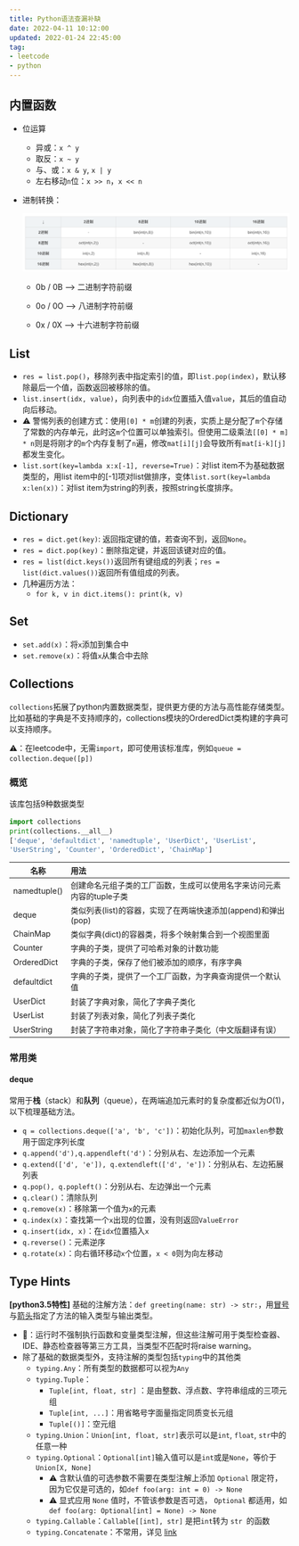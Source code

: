 ```yaml
---
title: Python语法查漏补缺
date: 2022-04-11 10:12:00
updated: 2022-01-24 22:45:00
tag:
- leetcode
- python
---
```


## 内置函数

- 位运算

    - 异或：`x ^ y`
    - 取反：`x ~ y`
    - 与、或：`x & y`, `x | y`
    - 左右移动`n`位：`x >> n`，`x << n`

- 进制转换：

    ![image-20221205224445635](https://raw.githubusercontent.com/KMdsy/figurebed/master/img/image-20221205224445635.png)

    - 0b / 0B --> 二进制字符前缀

    - 0o / 0O --> 八进制字符前缀

    - 0x / 0X --> 十六进制字符前缀

## List

- `res = list.pop()`，移除列表中指定索引的值，即`list.pop(index)`，默认移除最后一个值，函数返回被移除的值。
- `list.insert(idx, value)`，向列表中的`idx`位置插入值`value`，其后的值自动向后移动。
- ⚠️ 警惕列表的创建方式：使用`[0] * m`创建的列表，实质上是分配了`m`个存储了常数的内存单元，此时这`m`个位置可以单独索引。但使用二级乘法`[[0] * m] * n`则是将刚才的`m`个内存复制了`n`遍，修改`mat[i][j]`会导致所有`mat[i-k][j]`都发生变化。
- `list.sort(key=lambda x:x[-1], reverse=True)`：对list item不为基础数据类型的，用list item中的[-1]项对list做排序，变体`list.sort(key=lambda x:len(x))`：对list item为string的列表，按照string长度排序。



## Dictionary

- `res = dict.get(key)`: 返回指定键的值，若查询不到，返回`None`。
- `res = dict.pop(key)`：删除指定键，并返回该键对应的值。
- `res = list(dict.keys())`返回所有键组成的列表；`res = list(dict.values())`返回所有值组成的列表。
- 几种遍历方法：
    - `for k, v in dict.items(): print(k, v)`




## Set

- `set.add(x)`：将`x`添加到集合中
- `set.remove(x)`：将值`x`从集合中去除



## Collections

`collections`拓展了python内置数据类型，提供更方便的方法与高性能存储类型。比如基础的字典是不支持顺序的，collections模块的OrderedDict类构建的字典可以支持顺序。

⚠️：在leetcode中，无需`import`，即可使用该标准库，例如`queue = collection.deque([p])`

### 概览

该库包括9种数据类型

```python
import collections
print(collections.__all__)
['deque', 'defaultdict', 'namedtuple', 'UserDict', 'UserList', 
'UserString', 'Counter', 'OrderedDict', 'ChainMap']
```

| 名称         | 用法                                                         |
| ------------ | :----------------------------------------------------------- |
| namedtuple() | 创建命名元组子类的工厂函数，生成可以使用名字来访问元素内容的tuple子类 |
| deque        | 类似列表(list)的容器，实现了在两端快速添加(append)和弹出(pop) |
| ChainMap     | 类似字典(dict)的容器类，将多个映射集合到一个视图里面         |
| Counter      | 字典的子类，提供了可哈希对象的计数功能                       |
| OrderedDict  | 字典的子类，保存了他们被添加的顺序，有序字典                 |
| defaultdict  | 字典的子类，提供了一个工厂函数，为字典查询提供一个默认值     |
| UserDict     | 封装了字典对象，简化了字典子类化                             |
| UserList     | 封装了列表对象，简化了列表子类化                             |
| UserString   | 封装了字符串对象，简化了字符串子类化（中文版翻译有误）       |

### 常用类

#### deque

常用于**栈**（stack）和**队列**（queue），在两端追加元素时的复杂度都近似为$O(1)$，以下梳理基础方法。

- `q = collections.deque(['a', 'b', 'c'])`：初始化队列，可加`maxlen`参数用于固定序列长度
- `q.append('d'),q.appendleft('d')`：分别从右、左边添加一个元素
- `q.extend(['d', 'e']), q.extendleft(['d', 'e'])`：分别从右、左边拓展列表
- `q.pop(), q.popleft()`：分别从右、左边弹出一个元素
- `q.clear()`：清除队列
- `q.remove(x)`：移除第一个值为`x`的元素
- `q.index(x)`：查找第一个`x`出现的位置，没有则返回`ValueError`
- `q.insert(idx, x)`：在`idx`位置插入`x`
- `q.reverse()`：元素逆序
- `q.rotate(x)`：向右循环移动`x`个位置，`x < 0`则为向左移动

## Type Hints

**[python3.5特性]** 基础的注解方法：`def greeting(name: str) -> str:`，用<u>冒号</u>与<u>箭头</u>指定了方法的输入类型与输出类型。

- 🔆：运行时不强制执行函数和变量类型注解，但这些注解可用于类型检查器、IDE、静态检查器等第三方工具，当类型不匹配时将raise warning。
- 除了基础的数据类型外，支持注解的类型包括`typing`中的其他类
    - `typing.Any`：所有类型的数据都可以视为`Any`
    - `typing.Tuple`：
        - `Tuple[int, float, str]` ：是由整数、浮点数、字符串组成的三项元组
        - `Tuple[int, ...]`：用省略号字面量指定同质变长元组
        -  `Tuple[()]`：空元组
    - `typing.Union`：`Union[int, float, str]`表示可以是`int`, `float`, `str`中的任意一种
    - `typing.Optional`：`Optional[int]`输入值可以是`int`或是`None`，等价于`Union[X, None]`
        - ⚠️ 含默认值的可选参数不需要在类型注解上添加 `Optional` 限定符，因为它仅是可选的，如`def foo(arg: int = 0) -> None`
        - ⚠️ 显式应用 `None` 值时，不管该参数是否可选， `Optional` 都适用，如`def foo(arg: Optional[int] = None) -> None`
    - `typing.Callable`：`Callable[[int], str]` 是把`int`转为 `str `的函数
    - `typing.Concatenate`：不常用，详见 [link](https://docs.python.org/zh-cn/3/library/typing.html#typing.Concatenate)

​				

